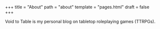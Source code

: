 +++
title = "About"
path = "about"
template = "pages.html"
draft = false
+++

Void to Table is my personal blog on tabletop roleplaying games (TTRPGs).
